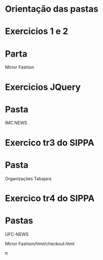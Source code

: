 # Orientação das pastas

# Exercicios 1 e 2
# Parta 
Mirror Fashion

# Exercicios JQuery 
# Pasta
IMC
NEWS

# Exercico tr3 do SIPPA
# Pasta
Organizações Tabajara

# Exercico tr4 do SIPPA
# Pastas 
UFC-NEWS

Mirror Fashion/html/checkout.html

tr
